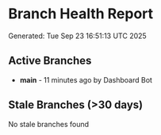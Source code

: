 # Branch Health Report
Generated: Tue Sep 23 16:51:13 UTC 2025

## Active Branches
- **main** - 11 minutes ago by Dashboard Bot

## Stale Branches (>30 days)
No stale branches found
